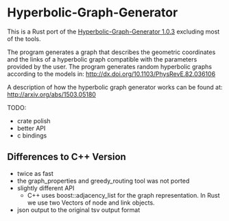 # Hyperbolic-Graph-Generator


This is a Rust port of the [Hyperbolic-Graph-Generator 1.0.3](https://github.com/named-data/Hyperbolic-Graph-Generator) excluding most of the tools.

The program generates a graph that describes the geometric coordinates and the links of a hyperbolic graph compatible with the parameters provided by the user. The program generates random hyperbolic graphs according to the models in: http://dx.doi.org/10.1103/PhysRevE.82.036106

A description of how the hyperbolic graph generator works can be found at: http://arxiv.org/abs/1503.05180

TODO:
- crate polish
- better API
- c bindings

## Differences to C++ Version

- twice as fast
- the graph_properties and greedy_routing tool was not ported
- slightly different API
  - C++ uses boost::adjacency_list for the graph representation. In Rust we use two Vectors of node and link objects.
- json output to the original tsv output format
